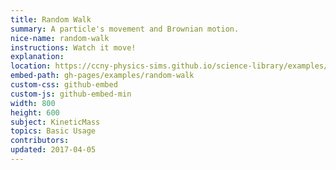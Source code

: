 ```yaml
---
title: Random Walk
summary: A particle's movement and Brownian motion.
nice-name: random-walk
instructions: Watch it move!
explanation:
location: https://ccny-physics-sims.github.io/science-library/examples/random-walk/
embed-path: gh-pages/examples/random-walk
custom-css: github-embed
custom-js: github-embed-min
width: 800
height: 600
subject: KineticMass
topics: Basic Usage
contributors:
updated: 2017-04-05
---
```

